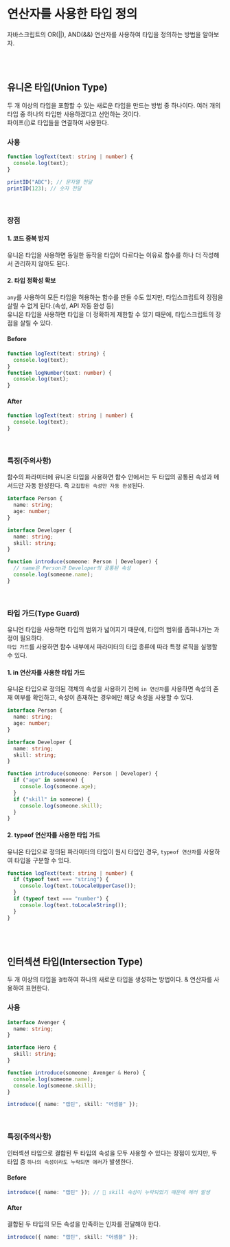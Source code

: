 # 연산자를 사용한 타입 정의

자바스크립트의 OR(||), AND(&&) 연산자를 사용하여 타입을 정의하는 방법을 알아보자.

<br/><br/>

## 유니온 타입(Union Type)

두 개 이상의 타입을 포함할 수 있는 새로운 타입을 만드는 방법 중 하나이다. 여러 개의 타입 중 하나의 타입만 사용하겠다고 선언하는 것이다.<br/>
파이프(|)로 타입들을 연결하여 사용한다.

### 사용

```typescript
function logText(text: string | number) {
  console.log(text);
}

printID("ABC"); // 문자열 전달
printID(123); // 숫자 전달
```

<br/>

### 장점

#### 1. 코드 중복 방지

유니온 타입을 사용하면 동일한 동작을 타입이 다르다는 이유로 함수를 하나 더 작성해서 관리하지 않아도 된다.

#### 2. 타입 정확성 확보

`any`를 사용하여 모든 타입을 허용하는 함수를 만들 수도 있지만, 타입스크립트의 장점을 살릴 수 없게 된다.(속성, API 자동 완성 등) <br/>
유니온 타입을 사용하면 타입을 더 정확하게 제한할 수 있기 때문에, 타입스크립트의 장점을 살릴 수 있다.

#### Before

```typescript
function logText(text: string) {
  console.log(text);
}
function logNumber(text: number) {
  console.log(text);
}
```

#### After

```typescript
function logText(text: string | number) {
  console.log(text);
}
```

<br/>

### 특징(주의사항)

함수의 파라미터에 유니온 타입을 사용하면 함수 안에서는 두 타입의 공통된 속성과 메서드만 자동 완성한다. 즉 `교집합된 속성만 자동 완성`된다.<br/>

```typescript
interface Person {
  name: string;
  age: number;
}

interface Developer {
  name: string;
  skill: string;
}

function introduce(someone: Person | Developer) {
  // name은 Person과 Developer의 공통된 속성
  console.log(someone.name);
}
```

<br/>

### 타입 가드(Type Guard)

유니언 타입을 사용하면 타입의 범위가 넓어지기 때문에, 타입의 범위를 좁혀나가는 과정이 필요하다.<br/>
`타입 가드`를 사용하면 함수 내부에서 파라미터의 타입 종류에 따라 특정 로직을 실행할 수 있다.

#### 1. in 연산자를 사용한 타입 가드

유니온 타입으로 정의된 객체의 속성을 사용하기 전에 `in 연산자`를 사용하면 속성의 존재 여부를 확인하고, 속성이 존재하는 경우에만 해당 속성을 사용할 수 있다.

```typescript
interface Person {
  name: string;
  age: number;
}

interface Developer {
  name: string;
  skill: string;
}

function introduce(someone: Person | Developer) {
  if ("age" in someone) {
    console.log(someone.age);
  }
  if ("skill" in someone) {
    console.log(someone.skill);
  }
}
```

#### 2. typeof 연산자를 사용한 타입 가드

유니온 타입으로 정의된 파라미터의 타입이 원시 타입인 경우, `typeof 연산자`를 사용하여 타입을 구분할 수 있다.

```typescript
function logText(text: string | number) {
  if (typeof text === "string") {
    console.log(text.toLocaleUpperCase());
  }
  if (typeof text === "number") {
    console.log(text.toLocaleString());
  }
}
```

<br/><br/>

## 인터섹션 타입(Intersection Type)

두 개 이상의 타입을 `결합`하여 하나의 새로운 타입을 생성하는 방법이다.
& 연산자를 사용하여 표현한다.

### 사용

```typescript
interface Avenger {
  name: string;
}

interface Hero {
  skill: string;
}

function introduce(someone: Avenger & Hero) {
  console.log(someone.name);
  console.log(someone.skill);
}

introduce({ name: "캡틴", skill: "어셈블" });
```

<br/>

### 특징(주의사항)

인터섹션 타입으로 결합된 두 타입의 속성을 모두 사용할 수 있다는 장점이 있지만, 두 타입 중 `하나의 속성이라도 누락되면 에러`가 발생한다.

#### Before

```typescript
introduce({ name: "캡틴" }); // 🚨 skill 속성이 누락되었기 때문에 에러 발생
```

#### After

결합된 두 타입의 모든 속성을 만족하는 인자를 전달해야 한다.

```typescript
introduce({ name: "캡틴", skill: "어셈블" });
```
